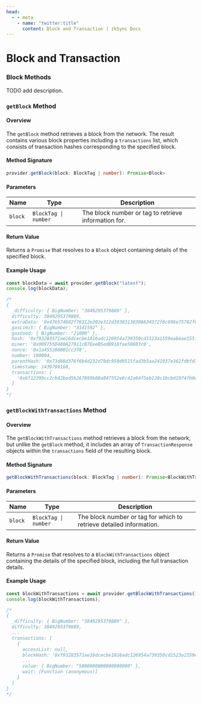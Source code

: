 ```yaml
---
head:
  - - meta
    - name: "twitter:title"
      content: Block and Transaction | zkSync Docs
---
```


# Block and Transaction

### Block Methods

TODO add description.

### `getBlock` Method

#### Overview

The `getBlock` method retrieves a block from the network. The result contains various block properties including a `transactions` list, which consists of transaction hashes corresponding to the specified block.

#### Method Signature

```typescript
provider.getBlock(block: BlockTag | number): Promise<Block>
```

#### Parameters

| Name    | Type                 | Description                                          |
| ------- | -------------------- | ---------------------------------------------------- |
| `block` | `BlockTag \| number` | The block number or tag to retrieve information for. |

#### Return Value

Returns a `Promise` that resolves to a `Block` object containing details of the specified block.

#### Example Usage

```typescript
const blockData = await provider.getBlock("latest");
console.log(blockData);

/*
{
  _difficulty: { BigNumber: "3849295379889" },
  difficulty: 3849295379889,
  extraData: '0x476574682f76312e302e312d39383130306634372f6c696e75782f676f312e34',
  gasLimit: { BigNumber: "3141592" },
  gasUsed: { BigNumber: "21000" },
  hash: '0xf93283571ae16dcecbe1816adc126954a739350cd1523a1559eabeae155fbb63',
  miner: '0x909755D480A27911cB7EeeB5edB918fae50883c0',
  nonce: '0x1a455280001cc3f8',
  number: 100004,
  parentHash: '0x73d88d376f6b4d232d70dc950d9515fad3b5aa241937e362fdbfd74d1c901781',
  timestamp: 1439799168,
  transactions: [
    '0x6f12399cc2cb42bed5b267899b08a847552e8c42a64f5eb128c1bcbd1974fb0c'
  ]
}
*/
```

### `getBlockWithTransactions` Method

#### Overview

The `getBlockWithTransactions` method retrieves a block from the network, but unlike the `getBlock` method, it includes an array of `TransactionResponse` objects within the `transactions` field of the resulting block.

#### Method Signature

```typescript
getBlockWithTransactions(block: BlockTag | number): Promise<BlockWithTransactions>
```

#### Parameters

| Name    | Type                 | Description                                                         |
| ------- | -------------------- | ------------------------------------------------------------------- |
| `block` | `BlockTag \| number` | The block number or tag for which to retrieve detailed information. |

#### Return Value

Returns a `Promise` that resolves to a `BlockWithTransactions` object containing the details of the specified block, including the full transaction details.

#### Example Usage

```typescript
const blockWithTransactions = await provider.getBlockWithTransactions(100004);
console.log(blockWithTransactions);

/*
{
  _difficulty: { BigNumber: "3849295379889" },
  difficulty: 3849295379889,
  ...
  transactions: [
    {
      accessList: null,
      blockHash: '0xf93283571ae16dcecbe1816adc126954a739350cd1523a1559eabeae155fbb63',
      ...
      value: { BigNumber: "5000000000000000000" },
      wait: [Function (anonymous)]
    }
  ]
}
*/
```
